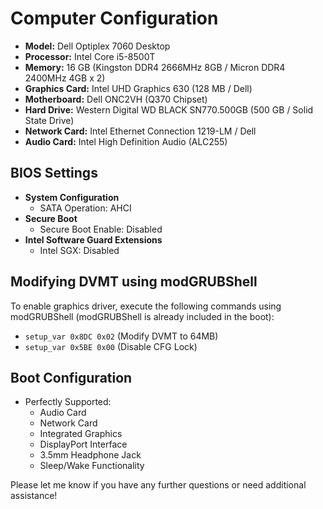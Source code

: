 # Computer Configuration

- **Model:** Dell Optiplex 7060 Desktop
- **Processor:** Intel Core i5-8500T
- **Memory:** 16 GB (Kingston DDR4 2666MHz 8GB / Micron DDR4 2400MHz 4GB x 2)
- **Graphics Card:** Intel UHD Graphics 630 (128 MB / Dell)
- **Motherboard:** Dell ONC2VH (Q370 Chipset)
- **Hard Drive:** Western Digital WD BLACK SN770.500GB (500 GB / Solid State Drive)
- **Network Card:** Intel Ethernet Connection 1219-LM / Dell
- **Audio Card:** Intel High Definition Audio (ALC255)

## BIOS Settings

- **System Configuration**
  - SATA Operation: AHCI
- **Secure Boot**
  - Secure Boot Enable: Disabled
- **Intel Software Guard Extensions**
  - Intel SGX: Disabled

## Modifying DVMT using modGRUBShell

To enable graphics driver, execute the following commands using modGRUBShell (modGRUBShell is already included in the boot):

- `setup_var 0x8DC 0x02` (Modify DVMT to 64MB)
- `setup_var 0x5BE 0x00` (Disable CFG Lock)

## Boot Configuration

- Perfectly Supported:
  - Audio Card
  - Network Card
  - Integrated Graphics
  - DisplayPort Interface
  - 3.5mm Headphone Jack
  - Sleep/Wake Functionality

Please let me know if you have any further questions or need additional assistance!
